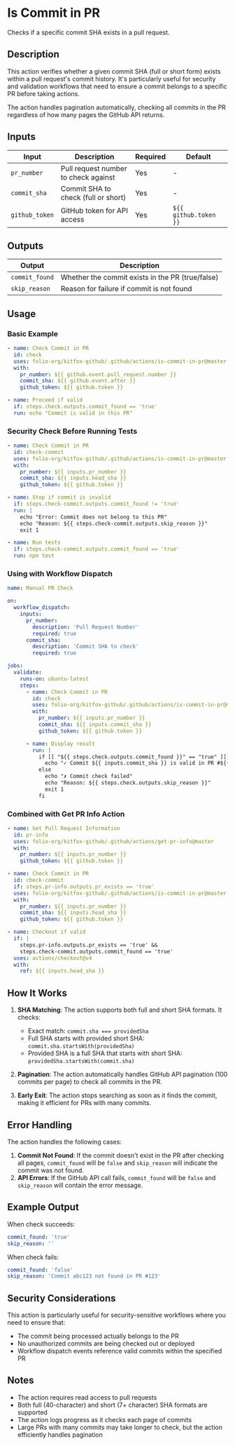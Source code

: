 # Is Commit in PR

Checks if a specific commit SHA exists in a pull request.

## Description

This action verifies whether a given commit SHA (full or short form) exists within a pull request's commit history. It's particularly useful for security and validation workflows that need to ensure a commit belongs to a specific PR before taking actions.

The action handles pagination automatically, checking all commits in the PR regardless of how many pages the GitHub API returns.

## Inputs

| Input          | Description                              | Required  | Default               |
|----------------|------------------------------------------|-----------|-----------------------|
| `pr_number`    | Pull request number to check against     | Yes       | -                     |
| `commit_sha`   | Commit SHA to check (full or short)      | Yes       | -                     |
| `github_token` | GitHub token for API access              | Yes       | `${{ github.token }}` |

## Outputs

| Output         | Description                                       |
|----------------|---------------------------------------------------|
| `commit_found` | Whether the commit exists in the PR (true/false)  |
| `skip_reason`  | Reason for failure if commit is not found         |

## Usage

### Basic Example

```yaml
- name: Check Commit in PR
  id: check
  uses: folio-org/kitfox-github/.github/actions/is-commit-in-pr@master
  with:
    pr_number: ${{ github.event.pull_request.number }}
    commit_sha: ${{ github.event.after }}
    github_token: ${{ github.token }}

- name: Proceed if valid
  if: steps.check.outputs.commit_found == 'true'
  run: echo "Commit is valid in this PR"
```

### Security Check Before Running Tests

```yaml
- name: Check Commit in PR
  id: check-commit
  uses: folio-org/kitfox-github/.github/actions/is-commit-in-pr@master
  with:
    pr_number: ${{ inputs.pr_number }}
    commit_sha: ${{ inputs.head_sha }}
    github_token: ${{ github.token }}

- name: Stop if commit is invalid
  if: steps.check-commit.outputs.commit_found != 'true'
  run: |
    echo "Error: Commit does not belong to this PR"
    echo "Reason: ${{ steps.check-commit.outputs.skip_reason }}"
    exit 1

- name: Run tests
  if: steps.check-commit.outputs.commit_found == 'true'
  run: npm test
```

### Using with Workflow Dispatch

```yaml
name: Manual PR Check

on:
  workflow_dispatch:
    inputs:
      pr_number:
        description: 'Pull Request Number'
        required: true
      commit_sha:
        description: 'Commit SHA to check'
        required: true

jobs:
  validate:
    runs-on: ubuntu-latest
    steps:
      - name: Check Commit in PR
        id: check
        uses: folio-org/kitfox-github/.github/actions/is-commit-in-pr@master
        with:
          pr_number: ${{ inputs.pr_number }}
          commit_sha: ${{ inputs.commit_sha }}
          github_token: ${{ github.token }}

      - name: Display result
        run: |
          if [[ "${{ steps.check.outputs.commit_found }}" == "true" ]]; then
            echo "✓ Commit ${{ inputs.commit_sha }} is valid in PR #${{ inputs.pr_number }}"
          else
            echo "✗ Commit check failed"
            echo "Reason: ${{ steps.check.outputs.skip_reason }}"
            exit 1
          fi
```

### Combined with Get PR Info Action

```yaml
- name: Get Pull Request Information
  id: pr-info
  uses: folio-org/kitfox-github/.github/actions/get-pr-info@master
  with:
    pr_number: ${{ inputs.pr_number }}
    github_token: ${{ github.token }}

- name: Check Commit in PR
  id: check-commit
  if: steps.pr-info.outputs.pr_exists == 'true'
  uses: folio-org/kitfox-github/.github/actions/is-commit-in-pr@master
  with:
    pr_number: ${{ inputs.pr_number }}
    commit_sha: ${{ inputs.head_sha }}
    github_token: ${{ github.token }}

- name: Checkout if valid
  if: |
    steps.pr-info.outputs.pr_exists == 'true' &&
    steps.check-commit.outputs.commit_found == 'true'
  uses: actions/checkout@v4
  with:
    ref: ${{ inputs.head_sha }}
```

## How It Works

1. **SHA Matching**: The action supports both full and short SHA formats. It checks:
   - Exact match: `commit.sha === providedSha`
   - Full SHA starts with provided short SHA: `commit.sha.startsWith(providedSha)`
   - Provided SHA is a full SHA that starts with short SHA: `providedSha.startsWith(commit.sha)`

2. **Pagination**: The action automatically handles GitHub API pagination (100 commits per page) to check all commits in the PR.

3. **Early Exit**: The action stops searching as soon as it finds the commit, making it efficient for PRs with many commits.

## Error Handling

The action handles the following cases:

1. **Commit Not Found**: If the commit doesn't exist in the PR after checking all pages, `commit_found` will be `false` and `skip_reason` will indicate the commit was not found.
2. **API Errors**: If the GitHub API call fails, `commit_found` will be `false` and `skip_reason` will contain the error message.

## Example Output

When check succeeds:

```yaml
commit_found: 'true'
skip_reason: ''
```

When check fails:

```yaml
commit_found: 'false'
skip_reason: 'Commit abc123 not found in PR #123'
```

## Security Considerations

This action is particularly useful for security-sensitive workflows where you need to ensure that:

- The commit being processed actually belongs to the PR
- No unauthorized commits are being checked out or deployed
- Workflow dispatch events reference valid commits within the specified PR

## Notes

- The action requires read access to pull requests
- Both full (40-character) and short (7+ character) SHA formats are supported
- The action logs progress as it checks each page of commits
- Large PRs with many commits may take longer to check, but the action efficiently handles pagination
